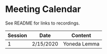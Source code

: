# Meeting Calendar

See README for links to recordings.

| Session | Date | Content |
|---|---|---|
| 1 | 2/15/2020 | Yoneda Lemma |
